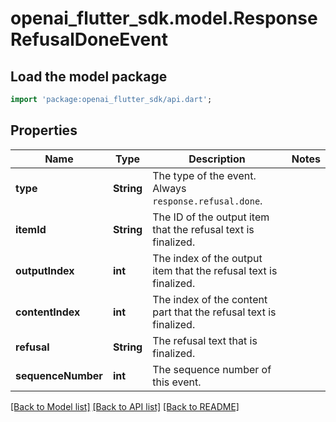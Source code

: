 # openai_flutter_sdk.model.ResponseRefusalDoneEvent

## Load the model package
```dart
import 'package:openai_flutter_sdk/api.dart';
```

## Properties
Name | Type | Description | Notes
------------ | ------------- | ------------- | -------------
**type** | **String** | The type of the event. Always `response.refusal.done`.  | 
**itemId** | **String** | The ID of the output item that the refusal text is finalized.  | 
**outputIndex** | **int** | The index of the output item that the refusal text is finalized.  | 
**contentIndex** | **int** | The index of the content part that the refusal text is finalized.  | 
**refusal** | **String** | The refusal text that is finalized.  | 
**sequenceNumber** | **int** | The sequence number of this event.  | 

[[Back to Model list]](../README.md#documentation-for-models) [[Back to API list]](../README.md#documentation-for-api-endpoints) [[Back to README]](../README.md)


